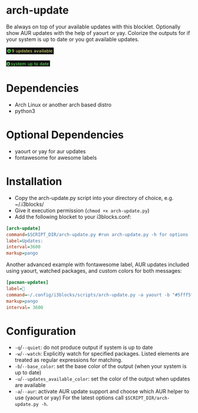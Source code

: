 # arch-update

Be always on top of your available updates with this blocklet. Optionally show AUR updates with the help of yaourt or yay. Colorize the outputs for if your system is up to date or you got available updates.

![](screenshot.png)

![](screenshot2.png)
	
# Dependencies

* Arch Linux or another arch based distro
* python3

# Optional Dependencies

* yaourt or yay for aur updates
* fontawesome for awesome labels

# Installation

* Copy the arch-update.py script into your directory of choice, e.g. ~/.i3blocks/
* Give it execution permission (`chmod +x arch-update.py`)
* Add the following blocket to your i3blocks.conf:

```ini
[arch-update]
command=$SCRIPT_DIR/arch-update.py #run arch-update.py -h for options
label=Updates:
interval=3600
markup=pango
```
Another advanced example with fontawesome label, AUR updates included using yaourt, watched packages, and custom colors for both messages:
```ini
[pacman-updates]
label=
command=~/.config/i3blocks/scripts/arch-update.py -a yaourt -b "#5fff5f" -u "#FFFF85" -w "^linux.*" "^pacman.*"
markup=pango
interval= 3600
```
# Configuration
- `-q`/`--quiet`: do not produce output if system is up to date
- `-w`/`--watch`: Explicitly watch for specified packages. Listed elements are treated as regular expressions for matching.
- `-b`/`--base_color`: set the base color of the output (when your system is up to date)
- `-u`/`--updates_available_color`: set the color of the output when updates are available
- `-a`/`--aur`: activate AUR update support and choose which AUR helper to use (yaourt or yay)
For the latest options call `$SCRIPT_DIR/arch-update.py -h`.
